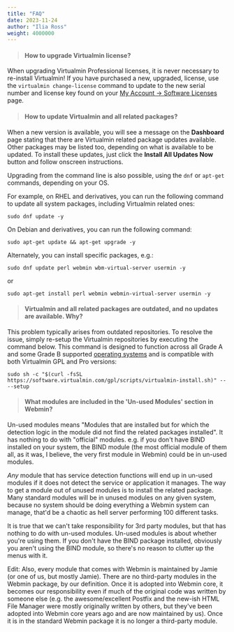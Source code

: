 ```yaml
---
title: "FAQ"
date: 2023-11-24
author: "Ilia Ross"
weight: 4000000
---
```

> #### How to upgrade Virtualmin license?
When upgrading Virtualmin Professional licenses, it is never necessary to re-install Virtualmin! If you have purchased a new, upgraded, license, use the `virtualmin change-license` command to update to the new serial number and license key found on your [My Account → Software Licenses](/account/software-licenses/) page.

> #### How to update Virtualmin and all related packages?
When a new version is available, you will see a message on the **Dashboard** page stating that there are Virtualmin related package updates available. Other packages may be listed too, depending on what is available to be updated. To install these updates, just click the **Install All Updates Now** button and follow onscreen instructions.

Upgrading from the command line is also possible, using the `dnf` or `apt-get` commands, depending on your OS.

For example, on RHEL and derivatives, you can run the following command to update all system packages, including Virtualmin related ones:

```text
sudo dnf update -y
```

On Debian and derivatives, you can run the following command:

```text
sudo apt-get update && apt-get upgrade -y
```

Alternately, you can install specific packages, e.g.:

```text
sudo dnf update perl webmin wbm-virtual-server usermin -y
```

or

```text
sudo apt-get install perl webmin webmin-virtual-server usermin -y
```

> #### Virtualmin and all related packages are outdated, and no updates are available. Why?
This problem typically arises from outdated repositories. To resolve the issue, simply re-setup the Virtualmin repositories by executing the command below. This command is designed to function across all Grade A and some Grade B supported [operating systems](/docs/os-support/) and is compatible with both Virtualmin GPL and Pro versions:

```
sudo sh -c "$(curl -fsSL https://software.virtualmin.com/gpl/scripts/virtualmin-install.sh)" -- --setup
```

> #### What modules are included in the 'Un-used Modules' section in Webmin? 
Un-used modules means "Modules that are installed but for which the detection logic in the module did not find the related packages installed". It has nothing to do with "official" modules. e.g. if you don't have BIND installed on your system, the BIND module (the most official module of them all, as it was, I believe, the very first module in Webmin) could be in un-used modules.

_Any_ module that has service detection functions will end up in un-used modules if it does not detect the service or application it manages. The way to get a module out of unused modules is to install the related package. Many standard modules will be in unused modules on any given system, because no system should be doing everything a Webmin system can manage, that'd be a chaotic as hell server performing 100 different tasks.

It is true that we can't take responsibility for 3rd party modules, but that has nothing to do with un-used modules. Un-used modules is about whether you're using them. If you don't have the BIND package installed, obviously you aren't using the BIND module, so there's no reason to clutter up the menus with it.

Edit: Also, every module that comes with Webmin is maintained by Jamie (or one of us, but mostly Jamie). There are no third-party modules in the Webmin package, by our definition. Once it is adopted into Webmin core, it becomes our responsibility even if much of the original code was written by someone else (e.g. the awesome/excellent Postfix and the new-ish HTML File Manager were mostly originally written by others, but they've been adopted into Webmin core years ago and are now maintained by us). Once it is in the standard Webmin package it is no longer a third-party module.

